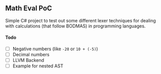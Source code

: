 ## Math Eval PoC

Simple C# project to test out some different lexer techniques for dealing with calculations (that follow BODMAS) in programming languages.

#### Todo

- [ ] Negative numbers (like `-20` or `10 + (-5)`)
- [ ] Decimal numbers
- [ ] LLVM Backend
- [ ] Example for nested AST
